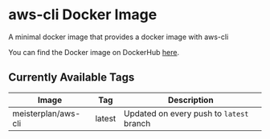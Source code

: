 # aws-cli Docker Image

A minimal docker image that provides a docker image with aws-cli

You can find the Docker image on DockerHub [here](https://hub.docker.com/repository/docker/meisterplan/aws-cli).

## Currently Available Tags

| Image               | Tag    | Description                              |
| ------------------- | ------ | ---------------------------------------- |
| meisterplan/aws-cli | latest | Updated on every push to `latest` branch |
